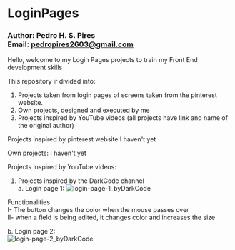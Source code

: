 # LoginPages
### Author: Pedro H. S. Pires <br/>Email: pedropires2603@gmail.com


Hello, welcome to my Login Pages projects to train my Front End development skills

This repository ir divided into:
  1. Projects taken from login pages of screens taken from the pinterest website.
  2. Own projects, designed and executed by me
  3. Projects inspired by YouTube videos (all projects have link and name of the original author)




Projects inspired by pinterest website
  I haven't yet
  
Own projects:
  I haven't yet

Projects inspired by YouTube videos:
  
1. Projects inspired by the DarkCode channel <br/>
  a. Login page 1:
    ![login-page-1_byDarkCode](https://github.com/pedroh2603/LoginPages/blob/master/imgs/login-page-1_byDarkCode.PNG)
    
    
  Functionalities <br/>
    I- The button changes the color when the mouse passes over <br/>
    II- when a field is being edited, it changes color and increases the size <br/>
    
  b. Login page 2: <br/>
    ![login-page-2_byDarkCode](https://github.com/pedroh2603/LoginPages/blob/master/imgs/login-page-2_byDarkCode.PNG) <br/>
    
   
